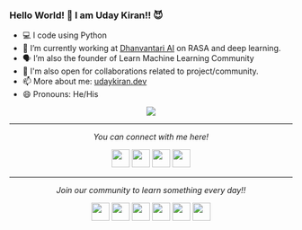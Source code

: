 ### Hello World! 👋 I am **Uday Kiran**!! 😈

- :computer: I code using Python
- 🌱 I’m currently working at [Dhanvantari AI](https://www.dhan.ai/) on RASA and deep learning.
- 🗣 I’m also the founder of Learn Machine Learning Community
- 👯 I'm also open for collaborations related to project/community.
- 📫 More about me: [udaykiran.dev](https://udaykiran.dev)
- 😄 Pronouns: He/His

<p align="center">
  <img align="center" src="https://github-readme-stats.vercel.app/api?username=udaykondreddy&show_icons=true&title_color=ffffff&icon_color=ff1616&text_color=ffde59&bg_color=000000">
</p>

<hr>
<p align="center">
  <i>You can connect with me here!</i>
  <p align="center">
    <a href="https://twitter.com/uday_kondreddy" alt="Twitter"><img height="32" width="32" src="https://cdn.jsdelivr.net/npm/simple-icons@v3/icons/twitter.svg"/></a>
    <a href="https://www.linkedin.com/in/udaykondreddy/" alt="Linkedin"><img height="32" width="32" src="https://cdn.jsdelivr.net/npm/simple-icons@v3/icons/linkedin.svg" /></a>
    <a href="https://github.com/udaykondreddy" alt="GitHub"><img height="32" width="32" src="https://cdn.jsdelivr.net/npm/simple-icons@v3/icons/github.svg" /></a>
    <a href="https://udaykiran.dev" alt="website"><img height="32" width="32" src="https://img.icons8.com/wired/64/000000/domain.png" /></a>
  </p>

</p>

<hr>
<p align="center">
  <i>Join our community to learn something every day!!</i>

  <p align="center">
  <a href="https://www.instagram.com/learn.machinelearning/" alt="Instagram"><img height="32" width="32" src="https://cdn.jsdelivr.net/npm/simple-icons@3.3.0/icons/instagram.svg"/></a>
    <a href="https://www.linkedin.com/company/learn-machine-learning/" alt="Linkedin"><img height="32" width="32" src="https://cdn.jsdelivr.net/npm/simple-icons@v3/icons/linkedin.svg" /></a>
    <a href="https://github.com/udaykondreddy/Code-for-learn-machinelearning" alt="GitHub"><img height="32" width="32" src="https://cdn.jsdelivr.net/npm/simple-icons@v3/icons/github.svg" /></a>
  <a href="https://www.youtube.com/c/LearnMachineLearning" alt="Youtube"><img height="32" width="32" src="https://cdn.jsdelivr.net/npm/simple-icons@3.3.0/icons/youtube.svg" /></a>
    <a href="https://telegram.me/LearnDotMachineLearning" alt="Telegram"><img height="32" width="32" src="https://cdn.jsdelivr.net/npm/simple-icons@3.3.0/icons/telegram.svg" /></a>
  <a href="https://twitter.com/LearnMachineLe4" alt="GitHub"><img height="32" width="32" src="https://cdn.jsdelivr.net/npm/simple-icons@v3/icons/twitter.svg" /></a>
 
  </p>

</p>
